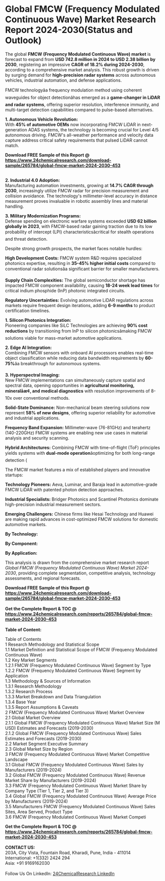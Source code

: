 <h1>Global FMCW (Frequency Modulated Continuous Wave) Market Research Report 2024-2030(Status and Outlook)</h1><p>The global <strong>FMCW (Frequency Modulated Continuous Wave) market</strong> is forecast to expand from <strong>USD 742.8 million in 2024 to USD 2.38 billion by 2030</strong>, registering an impressive <strong>CAGR of 18.2% during 2024-2030</strong>, according to a comprehensive market analysis. This robust growth is driven by surging demand for <strong>high-precision radar systems</strong> across autonomous vehicles, industrial automation, and defense applications.</p><p>FMCW technologyâa frequency modulation method using coherent waveguides for object detectionâhas emerged as a <strong>game-changer in LiDAR and radar systems</strong>, offering superior resolution, interference immunity, and multi-target detection capabilities compared to pulse-based alternatives.</p><p><strong>1. Autonomous Vehicle Revolution:</strong><br>
With <strong>45% of automotive OEMs</strong> now incorporating FMCW LiDAR in next-generation ADAS systems, the technology is becoming crucial for Level 4/5 autonomous driving. FMCW's all-weather performance and velocity data capture address critical safety requirements that pulsed LiDAR cannot match.</p><div><b>Download FREE Sample of this Report @ 
            <a href="https://www.24chemicalresearch.com/download-sample/265784/global-fmcw-market-2024-2030-453">
            https://www.24chemicalresearch.com/download-sample/265784/global-fmcw-market-2024-2030-453</a></b></div><br><p><strong>2. Industrial 4.0 Adoption:</strong><br>
Manufacturing automation investments, growing at <strong>14.7% CAGR through 2030</strong>, increasingly utilize FMCW radar for precision measurement and collision avoidance. The technology's millimeter-level accuracy in distance measurement proves invaluable in robotic assembly lines and material handling.</p><p><strong>3. Military Modernization Programs:</strong><br>
Defense spending on electronic warfare systems exceeded <strong>USD 62 billion globally in 2023</strong>, with FMCW-based radar gaining traction due to its low probability of intercept (LPI) characteristicsâcritical for stealth operations and threat detection.</p><p>Despite strong growth prospects, the market faces notable hurdles:</p><p><strong>High Development Costs:</strong> FMCW system R&amp;D requires specialized photonics expertise, resulting in <strong>35-45% higher initial costs</strong> compared to conventional radar solutionsâa significant barrier for smaller manufacturers.</p><p><strong>Supply Chain Complexities:</strong> The global semiconductor shortage has impacted FMCW component availability, causing <strong>18-24 week lead times</strong> for critical indium phosphide (InP) photonic integrated circuits.</p><p><strong>Regulatory Uncertainties:</strong> Evolving automotive LiDAR regulations across markets require frequent design iterations, adding <strong>6-9 months</strong> to product certification timelines.</p><p><strong>1. Silicon Photonics Integration:</strong><br>
Pioneering companies like SiLC Technologies are achieving <strong>90% cost reductions</strong> by transitioning from InP to silicon photonicsâmaking FMCW solutions viable for mass-market automotive applications.</p><p><strong>2. Edge AI Integration:</strong><br>
Combining FMCW sensors with onboard AI processors enables real-time object classification while reducing data bandwidth requirements by <strong>60-75%</strong>âa breakthrough for autonomous systems.</p><p><strong>3. Hyperspectral Imaging:</strong><br>
New FMCW implementations can simultaneously capture spatial and spectral data, opening opportunities in <strong>agricultural monitoring, mineralåæ¢, and medical diagnostics</strong> with resolution improvements of 8-10x over conventional methods.</p><p><strong>Solid-State Dominance:</strong> Non-mechanical beam steering solutions now represent <strong>58% of new designs</strong>, offering superior reliability for automotive and industrial applications.</p><p><strong>Frequency Band Expansion:</strong> Millimeter-wave (76-81GHz) and terahertz (140-220GHz) FMCW systems are enabling new use cases in material analysis and security scanning.</p><p><strong>Hybrid Architectures:</strong> Combining FMCW with time-of-flight (ToF) principles yields systems with <strong>dual-mode operation</strong>âoptimizing for both long-range detection (
	</p><p>The FMCW market features a mix of established players and innovative startups:</p><p><strong>Technology Pioneers:</strong> Aeva, Luminar, and Baraja lead in automotive-grade FMCW LiDAR with patented photon detection approaches.</p><p><strong>Industrial Specialists:</strong> Bridger Photonics and Scantinel Photonics dominate high-precision industrial measurement sectors.</p><p><strong>Emerging Challengers:</strong> Chinese firms like Hesai Technology and Huawei are making rapid advances in cost-optimized FMCW solutions for domestic automotive markets.</p><p><strong>By Technology:</strong></p><p><strong>By Component:</strong></p><p><strong>By Application:</strong></p><p>This analysis is drawn from the comprehensive market research report <em>Global FMCW (Frequency Modulated Continuous Wave) Market 2024-2030</em>, providing complete segmentation, competitive analysis, technology assessments, and regional forecasts.</p><div><b>Download FREE Sample of this Report @ 
            <a href="https://www.24chemicalresearch.com/download-sample/265784/global-fmcw-market-2024-2030-453">
            https://www.24chemicalresearch.com/download-sample/265784/global-fmcw-market-2024-2030-453</a></b></div><br><div><b>Get the Complete Report & TOC @ 
            <a href="https://www.24chemicalresearch.com/reports/265784/global-fmcw-market-2024-2030-453">
            https://www.24chemicalresearch.com/reports/265784/global-fmcw-market-2024-2030-453</a></b></div><br>
            <b>Table of Content:</b><p>Table of Contents<br />
1 Research Methodology and Statistical Scope<br />
1.1 Market Definition and Statistical Scope of FMCW (Frequency Modulated Continuous Wave)<br />
1.2 Key Market Segments<br />
1.2.1 FMCW (Frequency Modulated Continuous Wave) Segment by Type<br />
1.2.2 FMCW (Frequency Modulated Continuous Wave) Segment by Application<br />
1.3 Methodology & Sources of Information<br />
1.3.1 Research Methodology<br />
1.3.2 Research Process<br />
1.3.3 Market Breakdown and Data Triangulation<br />
1.3.4 Base Year<br />
1.3.5 Report Assumptions & Caveats<br />
2 FMCW (Frequency Modulated Continuous Wave) Market Overview<br />
2.1 Global Market Overview<br />
2.1.1 Global FMCW (Frequency Modulated Continuous Wave) Market Size (M USD) Estimates and Forecasts (2019-2030)<br />
2.1.2 Global FMCW (Frequency Modulated Continuous Wave) Sales Estimates and Forecasts (2019-2030)<br />
2.2 Market Segment Executive Summary<br />
2.3 Global Market Size by Region<br />
3 FMCW (Frequency Modulated Continuous Wave) Market Competitive Landscape<br />
3.1 Global FMCW (Frequency Modulated Continuous Wave) Sales by Manufacturers (2019-2024)<br />
3.2 Global FMCW (Frequency Modulated Continuous Wave) Revenue Market Share by Manufacturers (2019-2024)<br />
3.3 FMCW (Frequency Modulated Continuous Wave) Market Share by Company Type (Tier 1, Tier 2, and Tier 3)<br />
3.4 Global FMCW (Frequency Modulated Continuous Wave) Average Price by Manufacturers (2019-2024)<br />
3.5 Manufacturers FMCW (Frequency Modulated Continuous Wave) Sales Sites, Area Served, Product Type<br />
3.6 FMCW (Frequency Modulated Continuous Wave) Market Competi</p><div><b>Get the Complete Report & TOC @ 
            <a href="https://www.24chemicalresearch.com/reports/265784/global-fmcw-market-2024-2030-453">
            https://www.24chemicalresearch.com/reports/265784/global-fmcw-market-2024-2030-453</a></b></div><br><b>CONTACT US:</b><br>
            203A, City Vista, Fountain Road, Kharadi, Pune, India - 411014<br>
            International: +1(332) 2424 294<br>
            Asia: +91 9169162030 <br><br>
            Follow Us On LinkedIn: <a href="https://www.linkedin.com/company/24chemicalresearch/">24ChemicalResearch LinkedIn</a>